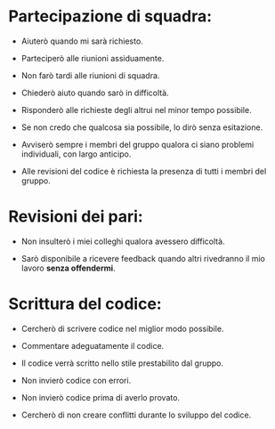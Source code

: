 # Partecipazione di squadra:

- Aiuterò quando mi sarà richiesto.

- Parteciperò alle riunioni assiduamente.

- Non farò tardi alle riunioni di squadra.

- Chiederò aiuto quando sarò in difficoltà.

- Risponderò alle richieste degli altrui nel minor tempo possibile.

- Se non credo che qualcosa sia possibile, lo dirò senza esitazione.

- Avviserò sempre i membri del gruppo qualora ci siano problemi individuali, con largo anticipo.

- Alle revisioni del codice è richiesta la presenza di tutti i membri del gruppo.


# Revisioni dei pari:

- Non insulterò i miei colleghi qualora avessero difficoltà.

- Sarò disponibile a ricevere feedback quando altri rivedranno il mio lavoro **senza offendermi**.


# Scrittura del codice:

- Cercherò di scrivere codice nel miglior modo possibile.

- Commentare adeguatamente il codice.

- Il codice verrà scritto nello stile prestabilito dal gruppo.

- Non invierò codice con errori.

- Non invierò codice prima di averlo provato.

- Cercherò di non creare conflitti durante lo sviluppo del codice.